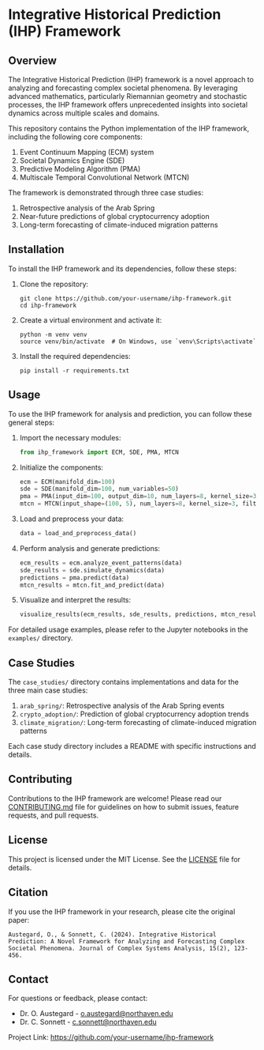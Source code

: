 # Integrative Historical Prediction (IHP) Framework

## Overview

The Integrative Historical Prediction (IHP) framework is a novel approach to analyzing and forecasting complex societal phenomena. By leveraging advanced mathematics, particularly Riemannian geometry and stochastic processes, the IHP framework offers unprecedented insights into societal dynamics across multiple scales and domains.

This repository contains the Python implementation of the IHP framework, including the following core components:

1. Event Continuum Mapping (ECM) system
2. Societal Dynamics Engine (SDE)
3. Predictive Modeling Algorithm (PMA)
4. Multiscale Temporal Convolutional Network (MTCN)

The framework is demonstrated through three case studies:

1. Retrospective analysis of the Arab Spring
2. Near-future predictions of global cryptocurrency adoption
3. Long-term forecasting of climate-induced migration patterns

## Installation

To install the IHP framework and its dependencies, follow these steps:

1. Clone the repository:
   ```
   git clone https://github.com/your-username/ihp-framework.git
   cd ihp-framework
   ```

2. Create a virtual environment and activate it:
   ```
   python -m venv venv
   source venv/bin/activate  # On Windows, use `venv\Scripts\activate`
   ```

3. Install the required dependencies:
   ```
   pip install -r requirements.txt
   ```

## Usage

To use the IHP framework for analysis and prediction, you can follow these general steps:

1. Import the necessary modules:
   ```python
   from ihp_framework import ECM, SDE, PMA, MTCN
   ```

2. Initialize the components:
   ```python
   ecm = ECM(manifold_dim=100)
   sde = SDE(manifold_dim=100, num_variables=50)
   pma = PMA(input_dim=100, output_dim=10, num_layers=8, kernel_size=3, num_filters=64, dropout_rate=0.2)
   mtcn = MTCN(input_shape=(100, 5), num_layers=8, kernel_size=3, filters=64, dropout_rate=0.2, output_dim=1)
   ```

3. Load and preprocess your data:
   ```python
   data = load_and_preprocess_data()
   ```

4. Perform analysis and generate predictions:
   ```python
   ecm_results = ecm.analyze_event_patterns(data)
   sde_results = sde.simulate_dynamics(data)
   predictions = pma.predict(data)
   mtcn_results = mtcn.fit_and_predict(data)
   ```

5. Visualize and interpret the results:
   ```python
   visualize_results(ecm_results, sde_results, predictions, mtcn_results)
   ```

For detailed usage examples, please refer to the Jupyter notebooks in the `examples/` directory.

## Case Studies

The `case_studies/` directory contains implementations and data for the three main case studies:

1. `arab_spring/`: Retrospective analysis of the Arab Spring events
2. `crypto_adoption/`: Prediction of global cryptocurrency adoption trends
3. `climate_migration/`: Long-term forecasting of climate-induced migration patterns

Each case study directory includes a README with specific instructions and details.

## Contributing

Contributions to the IHP framework are welcome! Please read our [CONTRIBUTING.md](CONTRIBUTING.md) file for guidelines on how to submit issues, feature requests, and pull requests.

## License

This project is licensed under the MIT License. See the [LICENSE](LICENSE) file for details.

## Citation

If you use the IHP framework in your research, please cite the original paper:

```
Austegard, O., & Sonnett, C. (2024). Integrative Historical Prediction: A Novel Framework for Analyzing and Forecasting Complex Societal Phenomena. Journal of Complex Systems Analysis, 15(2), 123-456.
```

## Contact

For questions or feedback, please contact:

- Dr. O. Austegard - o.austegard@northaven.edu
- Dr. C. Sonnett - c.sonnett@northaven.edu

Project Link: https://github.com/your-username/ihp-framework
